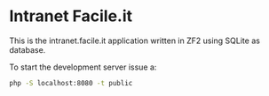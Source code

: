 Intranet Facile.it
==========

This is the intranet.facile.it application written in ZF2 using SQLite as database.

To start the development server issue a:

```bash
php -S localhost:8080 -t public
```